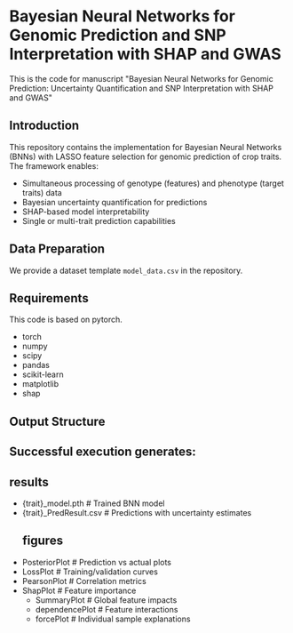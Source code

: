 # Bayesian Neural Networks for Genomic Prediction and SNP Interpretation with SHAP and GWAS
This is the code for manuscript "Bayesian Neural Networks for Genomic Prediction: Uncertainty Quantification and SNP Interpretation with SHAP and GWAS"

## Introduction
This repository contains the implementation for Bayesian Neural Networks (BNNs) with LASSO feature selection for genomic prediction of crop traits. The framework enables:
- Simultaneous processing of genotype (features) and phenotype (target traits) data
- Bayesian uncertainty quantification for predictions
- SHAP-based model interpretability
- Single or multi-trait prediction capabilities


## Data Preparation
We provide a dataset template `model_data.csv` in the repository. 

## Requirements
This code is based on pytorch.

- torch
- numpy
- scipy
- pandas
- scikit-learn
- matplotlib
- shap

## Output Structure
## Successful execution generates:
  ## results
- {trait}_model.pth            # Trained BNN model
- {trait}_PredResult.csv      # Predictions with uncertainty estimates
  ## figures
- PosteriorPlot               # Prediction vs actual plots
- LossPlot                    # Training/validation curves
- PearsonPlot                 # Correlation metrics
- ShapPlot                    # Feature importance
  - SummaryPlot                # Global feature impacts
  - dependencePlot             # Feature interactions
  - forcePlot                  # Individual sample explanations
